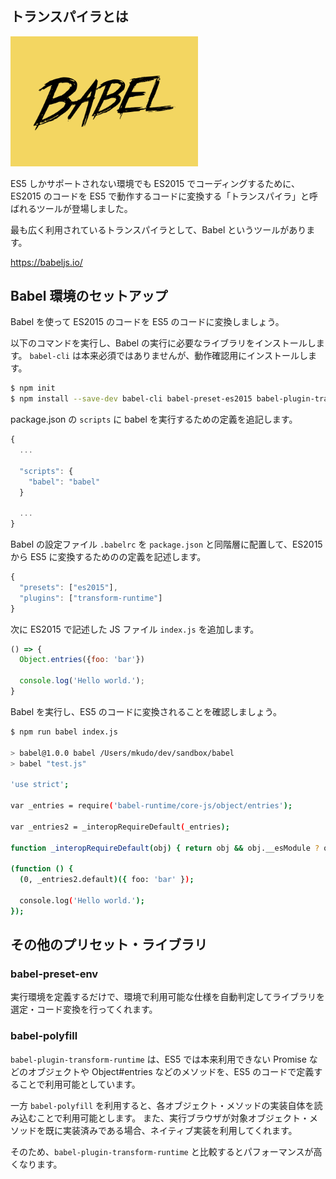 ## トランスパイラとは

<img src="img/02_01.png" width="300">

ES5 しかサポートされない環境でも ES2015 でコーディングするために、ES2015 のコードを ES5 で動作するコードに変換する「トランスパイラ」と呼ばれるツールが登場しました。

最も広く利用されているトランスパイラとして、Babel というツールがあります。

https://babeljs.io/

## Babel 環境のセットアップ

Babel を使って ES2015 のコードを ES5 のコードに変換しましょう。

以下のコマンドを実行し、Babel の実行に必要なライブラリをインストールします。
`babel-cli` は本来必須ではありませんが、動作確認用にインストールします。

```bash
$ npm init
$ npm install --save-dev babel-cli babel-preset-es2015 babel-plugin-transform-runtime
```

package.json の `scripts` に babel を実行するための定義を追記します。

```javascript
{
  ...

  "scripts": {
    "babel": "babel"
  }

  ...
}
```

Babel の設定ファイル `.babelrc` を `package.json` と同階層に配置して、ES2015 から ES5 に変換するためのの定義を記述します。

```javascript
{
  "presets": ["es2015"],
  "plugins": ["transform-runtime"]
}
```

次に ES2015 で記述した JS ファイル `index.js` を追加します。

```javascript
() => {
  Object.entries({foo: 'bar'})

  console.log('Hello world.');
}
```

Babel を実行し、ES5 のコードに変換されることを確認しましょう。

```bash
$ npm run babel index.js

> babel@1.0.0 babel /Users/mkudo/dev/sandbox/babel
> babel "test.js"

'use strict';

var _entries = require('babel-runtime/core-js/object/entries');

var _entries2 = _interopRequireDefault(_entries);

function _interopRequireDefault(obj) { return obj && obj.__esModule ? obj : { default: obj }; }

(function () {
  (0, _entries2.default)({ foo: 'bar' });

  console.log('Hello world.');
});
```

## その他のプリセット・ライブラリ

### babel-preset-env

実行環境を定義するだけで、環境で利用可能な仕様を自動判定してライブラリを選定・コード変換を行ってくれます。

### babel-polyfill

`babel-plugin-transform-runtime` は、ES5 では本来利用できない Promise などのオブジェクトや Object#entries などのメソッドを、ES5 のコードで定義することで利用可能としています。

一方 `babel-polyfill` を利用すると、各オブジェクト・メソッドの実装自体を読み込むことで利用可能とします。
また、実行ブラウザが対象オブジェクト・メソッドを既に実装済みである場合、ネイティブ実装を利用してくれます。

そのため、`babel-plugin-transform-runtime` と比較するとパフォーマンスが高くなります。
